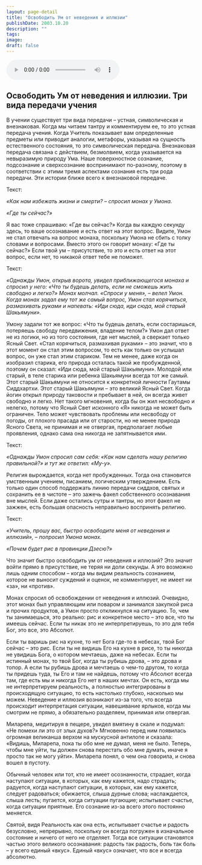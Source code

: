 ```yaml
---
layout: page-detail
title: "Освободить Ум от неведения и иллюзии"
publishDate: 2003.10.20
description: ""
tags:
image:
draft: false
---
```


<audio title="2003.10.20 - Освободить Ум от неведения и иллюзии.mp3" src="https://filer-api.advayta.org/v1.0/public/files/74288" controls=""></audio>

## **Освободить Ум от неведения и иллюзии. Три вида передачи учения**
 В учении существует три вида передачи – устная, символическая и внезнаковая. Когда мы читаем тантру и комментируем ее, то это устная передача учения. Когда Учитель показывает вам определенные предметы или приводит аналогии, метафоры, указывая на сущность естественного состояния, то это символическая передача. Внезнаковая передача связана с действием, безмолвием, когда указывается на невыразимую природу Ума. Наше поверхностное сознание, подсознание и сверхсознание воспринимают по-разному, поэтому в соответствии с этими тремя аспектами сознания есть три рода передачи. Эти истории ближе всего к внезнаковой передаче.

  
 Текст:

_«Как нам избежать жизни и смерти? – спросил монах у Умона._ 

 _«Где ты сейчас?»_ 

  
 Я вас тоже спрашиваю: «Где вы сейчас?» Когда вы каждую секунду здесь, то ваше осознавание и есть ответ на этот вопрос. Видите, Умон не стал отвечать на вопрос монаха, поскольку Умона не сбить с толку словами и вопросами. Вместо этого он говорит монаху: «Где ты сейчас?» Если твой ум – присутствие, то это и есть ответ на этот вопрос, если нет, то никакой ответ тебе не поможет.

  
 Текст:

_«Однажды Умон, открыв ворота, увидел приближающегося монаха и спросил у него: «Что ты будешь делать, если не сможешь жить свободно и легко?» Монах молчал. «Спроси у меня», – велел Умон. Когда монах задал ему тот же самый вопрос, Умон стал корячиться, размахивать руками и напевать: «Иди сюда, иди сюда, мой старый Шакьямуни»._ 

  
 Умону задали тот же вопрос: «Что ты будешь делать, если состаришься, потеряешь свободу передвижения, владение телом?» Умон дал ответ не из логики, но из того состояния, где нет мыслей, а сверкает только Ясный Свет. «Стал корячиться, размахивая руками» – это значит, что в этот момент он стал этим вопросом, то есть как только он услышал вопрос, он уже стал этим стариком. Тем не менее, даже когда он изобразил старика, его природа осталась такой же пробужденной, поэтому он сказал: «Иди сюда, мой старый Шакьямуни». Молодой или старый, в теле старика или ребенка Шакьямуни всегда тот же самый. Этот старый Шакьямуни не относится к конкретной личности Гаутамы Сиддхартхи. Этот старый Шакьямуни – это великий Ясный Свет. Когда йогин открыл природу таковости и пребывает в ней, он всегда живет свободно и легко. Нет такого мгновения, когда бы он жил несвободно и нелегко, потому что Ясный Свет исконного «Я» никогда не может быть ограничен. Тело может чувствовать проблемы или несвободу от погоды, от плохого прасада или от старости, но не менее природа Ясного Света, не принимая и не отвергая, предполагает любые проявления, однако сама она никогда не запятнывается ими.

  
 Текст:

_«Однажды Умон спросил сам себя: «Как нам сделать нашу религию правильной?» и тут же ответил: «Му-у»._ 

  
 Религия вырождается, когда нет пробужденных. Тогда она становится умственным учением, писанием, логическим утверждением. Есть только один способ поддержать линию передачи сиддхов, святых и сохранить ее в чистоте – это зажечь факел собственного осознавания вне мыслей. Если даже остались сутры и тантры, но этот факел не зажжен, есть большая опасность неправильно воспринять религию.

  
 Текст:

_«Учитель, прошу вас, быстро освободите меня от неведения и иллюзий», – попросил Умона монах._ 

 _«Почем будет рис в провинции Дзесю?»_ 

  
 Что значит быстро освободить ум от неведения и иллюзий? Это значит войти прямо в присутствие, не теряя ни доли секунды. А это возможно лишь одним способом – когда мы видим реальность сознанием, которое не выносит суждений и оценок, не комментирует, не имеет ни «за», ни «против».

  
 Монах спросил об освобождении от неведения и иллюзий. Очевидно, этот монах был управляющим или поваром и занимался закупкой риса и прочих продуктов, а Умон просто откликнулся на ситуацию. То, чем ты занимаешься, это реально: рис и конкретное место – это все, что ты имеешь сейчас. Если ты никак это не интерпретируешь, то это для тебя Бог, это все, это Абсолют.

  
 Если ты варишь рис на кухне, то нет Бога где-то в небесах, твой Бог сейчас – это рис. Если ты не видишь Его на кухне в рисе, то ты никогда не увидишь Бога, о котором мечтаешь, даже на небесах. Если ты истинный монах, то твой Бог, когда ты рубишь дрова, – это дрова и топор. А если ты рубишь дрова и мечтаешь о чем-то другом, то когда ты придешь туда, ты Его и там не найдешь, потому что Абсолют всегда там, где есть мы и никогда Его нет в наших мечтах. Он есть, когда мы не интерпретируем реальность, а полностью интегрированы в происходящую ситуацию, то есть настолько глубоко, насколько мы можем. Неведение и иллюзия возникают из-за того, что всегда происходит интерпретация ситуации, навешивание ярлыков, когда мы смотрим не прямо, а обязательно разделяем, принимая или отвергая.

  
 Миларепа, медитируя в пещере, увидел вмятину в скале и подумал: «Не помехи ли это от злых духов?» Мгновенно перед ним появилась огромная великанша верхом на мускусной антилопе и сказала: «Видишь, Миларепа, пока ты обо мне не думал, меня не было. Теперь, чтобы мне уйти, ты должен снова перестать обо мне думать, иначе я просто так не могу уйти». Миларепа понял, о чем она говорила, и снова вошел в пустоту.

  
 Обычный человек или тот, кто не имеет осознанности, страдает, когда наступают ситуации, в которых, как ему кажется, надо страдать; радуется, когда наступают ситуации, в которых, как ему кажется, следует радоваться; обижается, слыша дурные слова; наслаждается, слыша лесть; пугается, когда ситуации пугающие; испытывает счастье, когда ситуации приятные. Его сознание из-за всего этого постоянно меняется.

  
 Святой, видя Реальность как она есть, испытывает счастье и радость безусловно, непрерывно, поскольку он всегда погружен в изначальное состояние и ничего от него не отделяет. Тогда все ситуации становятся частью этого великого осознавания: радость так радость, боль так боль – у всего единый «вкус». Единый «вкус» означает, что все и всегда абсолютно.
  
  
